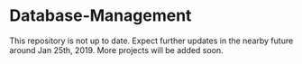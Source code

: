 # Database-Management

This repository is not up to date. Expect further updates in the nearby future around Jan 25th, 2019. More projects will be added soon.
